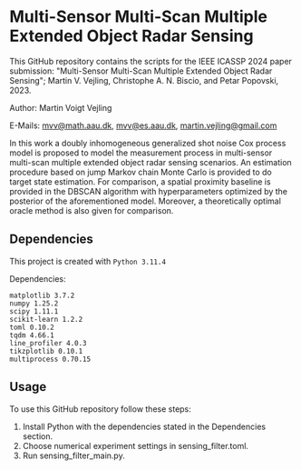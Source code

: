 # Multi-Sensor Multi-Scan Multiple Extended Object Radar Sensing
This GitHub repository contains the scripts for the IEEE ICASSP 2024 paper submission: "Multi-Sensor Multi-Scan Multiple Extended Object Radar Sensing"; Martin V. Vejling, Christophe A. N. Biscio, and Petar Popovski, 2023.

Author:	Martin Voigt Vejling

E-Mails:	mvv@math.aau.dk, mvv@es.aau.dk, martin.vejling@gmail.com

In this work a doubly inhomogeneous generalized shot noise Cox process model is proposed to model the measurement process in multi-sensor multi-scan multiple extended object radar sensing scenarios. An estimation procedure based on jump Markov chain Monte Carlo is provided to do target state estimation. For comparison, a spatial proximity baseline is provided in the DBSCAN algorithm with hyperparameters optimized by the posterior of the aforementioned model. Moreover, a theoretically optimal oracle method is also given for comparison.

## Dependencies
This project is created with `Python 3.11.4`

Dependencies:
```
matplotlib 3.7.2
numpy 1.25.2
scipy 1.11.1
scikit-learn 1.2.2
toml 0.10.2
tqdm 4.66.1
line_profiler 4.0.3
tikzplotlib 0.10.1
multiprocess 0.70.15
```

## Usage
To use this GitHub repository follow these steps:

1) Install Python with the dependencies stated in the Dependencies section.
2) Choose numerical experiment settings in sensing_filter.toml.
3) Run sensing_filter_main.py.
